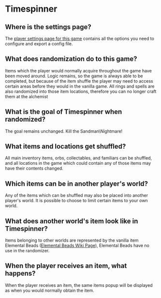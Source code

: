 # Timespinner

## Where is the settings page?

The [player settings page for this game](../player-settings) contains all the options you need to configure and export a
config file.

## What does randomization do to this game?

Items which the player would normally acquire throughout the game have been moved around. Logic remains, so the game is
always able to be completed, but because of the item shuffle the player may need to access certain areas before they
would in the vanilla game. All rings and spells are also randomized into those item locations, therefore you can no
longer craft them at the alchemist

## What is the goal of Timespinner when randomized?

The goal remains unchanged. Kill the Sandman\Nightmare!

## What items and locations get shuffled?

All main inventory items, orbs, collectables, and familiars can be shuffled, and all locations in the game which could
contain any of those items may have their contents changed.

## Which items can be in another player's world?

Any of the items which can be shuffled may also be placed into another player's world. It is possible to choose to limit
certain items to your own world.

## What does another world's item look like in Timespinner?

Items belonging to other worlds are represented by the vanilla item Elemental
Beads ([Elemental Beads Wiki Page](https://timespinnerwiki.com/Use_Items)), Elemental Beads have no use in the
randomizer.

## When the player receives an item, what happens?

When the player receives an item, the same items popup will be displayed as when you would normally obtain the item.

